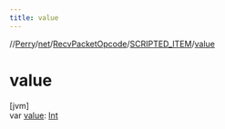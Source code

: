 ```yaml
---
title: value
---
```

//[Perry](../../../../index.html)/[net](../../index.html)/[RecvPacketOpcode](../index.html)/[SCRIPTED_ITEM](index.html)/[value](value.html)



# value



[jvm]\
var [value](value.html): [Int](https://kotlinlang.org/api/latest/jvm/stdlib/kotlin/-int/index.html)




